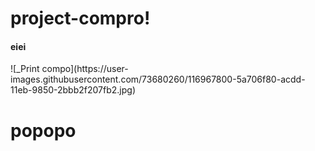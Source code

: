 # project-compro!

<h4>eiei</h4>
![_Print compo](https://user-images.githubusercontent.com/73680260/116967800-5a706f80-acdd-11eb-9850-2bbb2f207fb2.jpg)


# popopo
